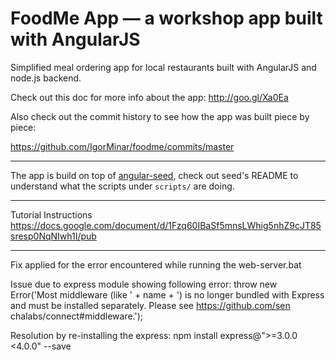 # FoodMe App — a workshop app built with AngularJS

Simplified meal ordering app for local restaurants built with AngularJS
and node.js backend.

Check out this doc for more info about the app: http://goo.gl/Xa0Ea

Also check out the commit history to see how the app was built piece by piece:

https://github.com/IgorMinar/foodme/commits/master

---

The app is build on top of [angular-seed](http://github.com/angular/angular-seed),
check out seed's README to understand what the scripts under `scripts/` are doing.

---

Tutorial Instructions
https://docs.google.com/document/d/1Fzq60IBaSf5mnsLWhig5nhZ9cJT85sresp0NqNIwh1I/pub

---

Fix applied for the error encountered while running the web-server.bat

Issue due to express module showing following error:
      throw new Error('Most middleware (like ' + name + ') is no longer bundled
with Express and must be installed separately. Please see https://github.com/sen
chalabs/connect#middleware.');

Resolution by re-installing the express:
npm install express@">=3.0.0 <4.0.0" --save